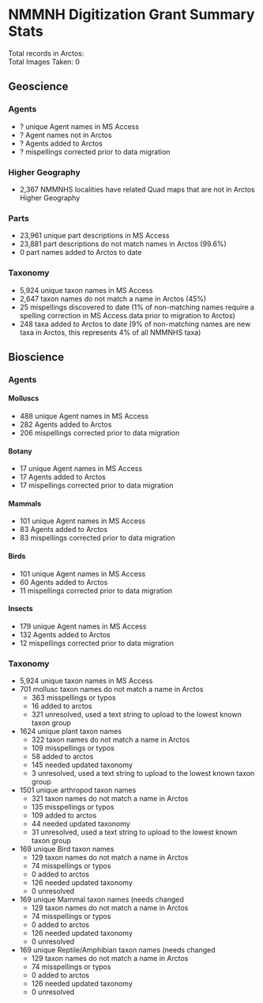 # NMMNH Digitization Grant Summary Stats

Total records in Arctos:  
Total Images Taken: 0

## Geoscience
### Agents
 - ? unique Agent names in MS Access
 - ? Agent names not in Arctos
 - ? Agents added to Arctos
 - ? mispellings corrected prior to data migration

### Higher Geography
 - 2,367 NMMNHS localities have related Quad maps that are not in Arctos Higher Geography
 
### Parts
 - 23,961 unique part descriptions in MS Access
 - 23,881 part descriptions do not match names in Arctos (99.6%)
 - 0 part names added to Arctos to date
 
 ### Taxonomy
 - 5,924 unique taxon names in MS Access
 - 2,647 taxon names do not match a name in Arctos (45%)
 - 25 mispellings discovered to date (1% of non-matching names require a spelling correction in MS Access data prior to migration to Arctos)
 - 248 taxa added to Arctos to date (9% of non-matching names are new taxa in Arctos, this represents 4% of all NMMNHS taxa) 
 
## Bioscience
### Agents

#### Molluscs
 - 488 unique Agent names in MS Access
 - 282 Agents added to Arctos
 - 206 mispellings corrected prior to data migration
#### Botany
 - 17 unique Agent names in MS Access
 - 17 Agents added to Arctos
 - 17 mispellings corrected prior to data migration
#### Mammals
 - 101 unique Agent names in MS Access
 - 83 Agents added to Arctos
 - 83 mispellings corrected prior to data migration
#### Birds
 - 101 unique Agent names in MS Access
 - 60 Agents added to Arctos
 - 11 mispellings corrected prior to data migration
#### Insects
 - 179 unique Agent names in MS Access
 - 132 Agents added to Arctos
 - 12 mispellings corrected prior to data migration
 
### Taxonomy
- 5,924 unique taxon names in MS Access
- 701 mollusc taxon names do not match a name in Arctos
  - 363 misspellings or typos
  - 16 added to arctos
  - 321 unresolved, used a text string to upload to the lowest known taxon group
- 1624 unique plant taxon names
  - 322 taxon names do not match a name in Arctos
  - 109 misspellings or typos
  - 58 added to arctos
  - 145 needed updated taxonomy
  - 3 unresolved, used a text string to upload to the lowest known taxon group
- 1501 unique arthropod taxon names
  - 321 taxon names do not match a name in Arctos
  - 135 misspellings or typos
  - 109 added to arctos
  - 44 needed updated taxonomy
  - 31 unresolved, used a text string to upload to the lowest known taxon group
- 169 unique Bird taxon names
  - 129 taxon names do not match a name in Arctos
  - 74 misspellings or typos
  - 0 added to arctos
  - 126 needed updated taxonomy
  - 0 unresolved
- 169 unique Mammal taxon names (needs changed
  - 129 taxon names do not match a name in Arctos
  - 74 misspellings or typos
  - 0 added to arctos
  - 126 needed updated taxonomy
  - 0 unresolved
- 169 unique Reptile/Amphibian taxon names (needs changed
  - 129 taxon names do not match a name in Arctos
  - 74 misspellings or typos
  - 0 added to arctos
  - 126 needed updated taxonomy
  - 0 unresolved
